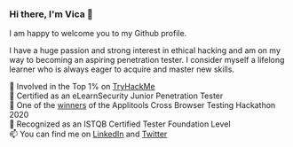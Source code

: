 ### Hi there, I'm Vica 👋

I am happy to welcome you to my Github profile.  

I have a huge passion and strong interest in ethical hacking and am on my way to becoming an aspiring penetration tester. I consider myself a lifelong learner who is always eager to acquire and master new skills.  

:100: Involved in the Top 1% on [TryHackMe](https://tryhackme.com)  
:blue_book: Certified as an eLearnSecurity Junior Penetration Tester   
:mega: One of the [winners](https://applitools.com/hackathon/?utm_campaign=Ultrafast-Cross-Browser-Testing-Hackathon&utm_term=winners-announcement) of the Applitools Cross Browser Testing Hackathon 2020   
:blue_book: Recognized as an ISTQB Certified Tester Foundation Level   
📫 You can find me on [LinkedIn](https://www.linkedin.com/in/vicamarkosyan) and [Twitter](https://twitter.com/VicaJoy)

